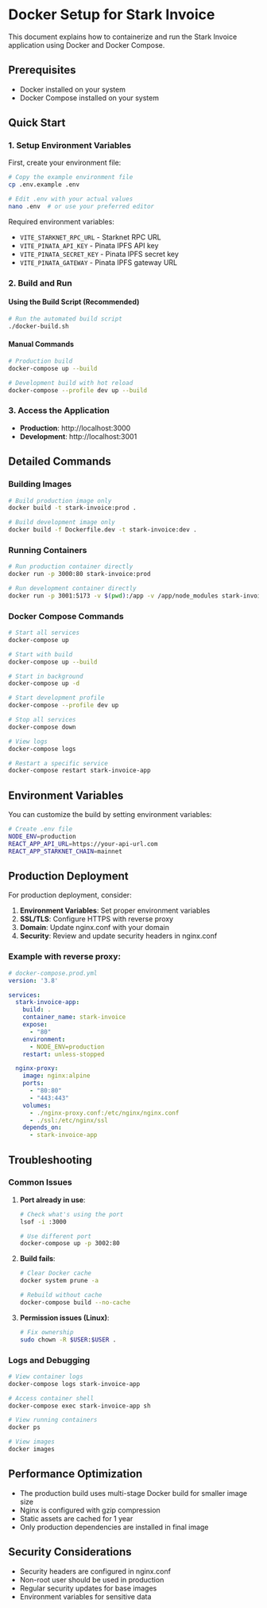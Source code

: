 # Docker Setup for Stark Invoice

This document explains how to containerize and run the Stark Invoice application using Docker and Docker Compose.

## Prerequisites

- Docker installed on your system
- Docker Compose installed on your system

## Quick Start

### 1. Setup Environment Variables

First, create your environment file:

```bash
# Copy the example environment file
cp .env.example .env

# Edit .env with your actual values
nano .env  # or use your preferred editor
```

Required environment variables:

- `VITE_STARKNET_RPC_URL` - Starknet RPC URL
- `VITE_PINATA_API_KEY` - Pinata IPFS API key
- `VITE_PINATA_SECRET_KEY` - Pinata IPFS secret key
- `VITE_PINATA_GATEWAY` - Pinata IPFS gateway URL

### 2. Build and Run

#### Using the Build Script (Recommended)

```bash
# Run the automated build script
./docker-build.sh
```

#### Manual Commands

```bash
# Production build
docker-compose up --build

# Development build with hot reload
docker-compose --profile dev up --build
```

### 3. Access the Application

- **Production**: http://localhost:3000
- **Development**: http://localhost:3001

## Detailed Commands

### Building Images

```bash
# Build production image only
docker build -t stark-invoice:prod .

# Build development image only
docker build -f Dockerfile.dev -t stark-invoice:dev .
```

### Running Containers

```bash
# Run production container directly
docker run -p 3000:80 stark-invoice:prod

# Run development container directly
docker run -p 3001:5173 -v $(pwd):/app -v /app/node_modules stark-invoice:dev
```

### Docker Compose Commands

```bash
# Start all services
docker-compose up

# Start with build
docker-compose up --build

# Start in background
docker-compose up -d

# Start development profile
docker-compose --profile dev up

# Stop all services
docker-compose down

# View logs
docker-compose logs

# Restart a specific service
docker-compose restart stark-invoice-app
```

## Environment Variables

You can customize the build by setting environment variables:

```bash
# Create .env file
NODE_ENV=production
REACT_APP_API_URL=https://your-api-url.com
REACT_APP_STARKNET_CHAIN=mainnet
```

## Production Deployment

For production deployment, consider:

1. **Environment Variables**: Set proper environment variables
2. **SSL/TLS**: Configure HTTPS with reverse proxy
3. **Domain**: Update nginx.conf with your domain
4. **Security**: Review and update security headers in nginx.conf

### Example with reverse proxy:

```yaml
# docker-compose.prod.yml
version: '3.8'

services:
  stark-invoice-app:
    build: .
    container_name: stark-invoice
    expose:
      - "80"
    environment:
      - NODE_ENV=production
    restart: unless-stopped

  nginx-proxy:
    image: nginx:alpine
    ports:
      - "80:80"
      - "443:443"
    volumes:
      - ./nginx-proxy.conf:/etc/nginx/nginx.conf
      - ./ssl:/etc/nginx/ssl
    depends_on:
      - stark-invoice-app
```

## Troubleshooting

### Common Issues

1. **Port already in use**:

   ```bash
   # Check what's using the port
   lsof -i :3000

   # Use different port
   docker-compose up -p 3002:80
   ```

2. **Build fails**:

   ```bash
   # Clear Docker cache
   docker system prune -a

   # Rebuild without cache
   docker-compose build --no-cache
   ```

3. **Permission issues (Linux)**:
   ```bash
   # Fix ownership
   sudo chown -R $USER:$USER .
   ```

### Logs and Debugging

```bash
# View container logs
docker-compose logs stark-invoice-app

# Access container shell
docker-compose exec stark-invoice-app sh

# View running containers
docker ps

# View images
docker images
```

## Performance Optimization

- The production build uses multi-stage Docker build for smaller image size
- Nginx is configured with gzip compression
- Static assets are cached for 1 year
- Only production dependencies are installed in final image

## Security Considerations

- Security headers are configured in nginx.conf
- Non-root user should be used in production
- Regular security updates for base images
- Environment variables for sensitive data
